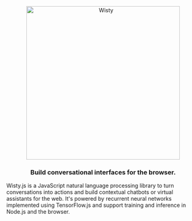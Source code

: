 <p align='center'>
    <img src="../master/assets/logo-large.png?raw=true" alt="Wisty" width="400"/>
</p>

<h3 align='center'>
    Build conversational interfaces for the browser.
</h3>

Wisty.js is a JavaScript natural language processing library to turn conversations into actions and
build contextual chatbots or virtual assistants for the web.
It's powered by recurrent neural networks implemented using TensorFlow.js and support training and 
inference in Node.js and the browser.
